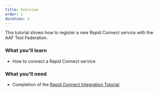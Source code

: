 ```yaml
---
title: Overview
order: 1
duration: 1
---
```


This tutorial shows how to register a new Rapid Connect service with the AAF Test Federation.

### What you'll learn

- How to connect a Rapid Connect service

### What you'll need

- Completion of the [Rapid Connect Integration Tutorial](/rapid-connect-integration/01-overview)
